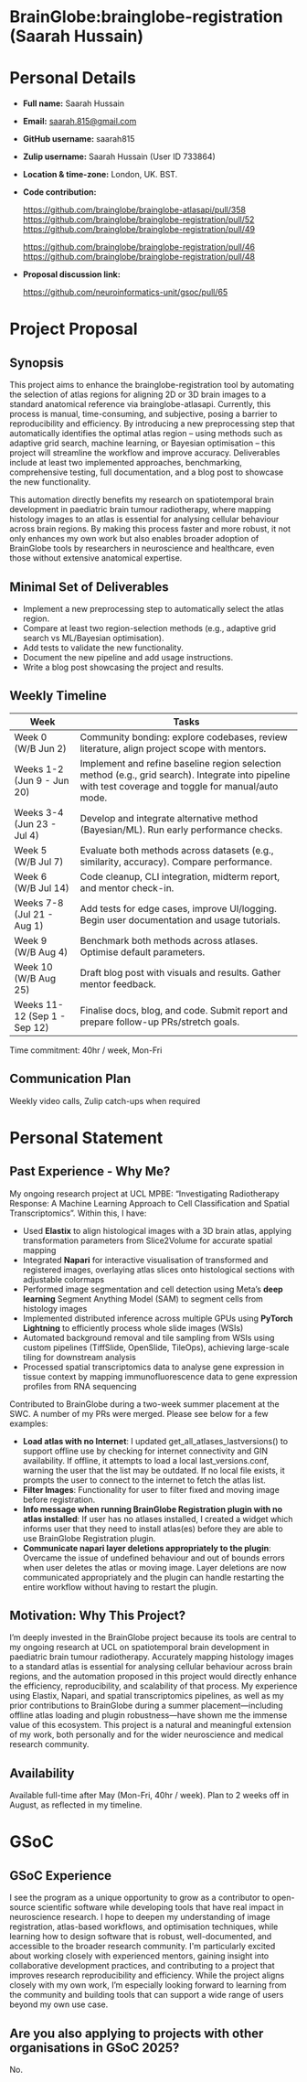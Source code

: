 # BrainGlobe:brainglobe-registration (Saarah Hussain)

# Personal Details

- **Full name:** Saarah Hussain
- **Email:** saarah.815@gmail.com
- **GitHub username:** saarah815
- **Zulip username:** Saarah Hussain (User ID 733864)
- **Location & time-zone:** London, UK. BST.
- **Code contribution:**
    
    https://github.com/brainglobe/brainglobe-atlasapi/pull/358
    https://github.com/brainglobe/brainglobe-registration/pull/52
    https://github.com/brainglobe/brainglobe-registration/pull/49
    
    https://github.com/brainglobe/brainglobe-registration/pull/46
    https://github.com/brainglobe/brainglobe-registration/pull/48

- **Proposal discussion link:**

    https://github.com/neuroinformatics-unit/gsoc/pull/65
    

# Project Proposal 

## Synopsis

This project aims to enhance the brainglobe-registration tool by automating the selection of atlas regions for aligning 2D or 3D brain images to a standard anatomical reference via brainglobe-atlasapi. Currently, this process is manual, time-consuming, and subjective, posing a barrier to reproducibility and efficiency. By introducing a new preprocessing step that automatically identifies the optimal atlas region – using methods such as adaptive grid search, machine learning, or Bayesian optimisation – this project will streamline the workflow and improve accuracy. Deliverables include at least two implemented approaches, benchmarking, comprehensive testing, full documentation, and a blog post to showcase the new functionality.

This automation directly benefits my research on spatiotemporal brain development in paediatric brain tumour radiotherapy, where mapping histology images to an atlas is essential for analysing cellular behaviour across brain regions. By making this process faster and more robust, it not only enhances my own work but also enables broader adoption of BrainGlobe tools by researchers in neuroscience and healthcare, even those without extensive anatomical expertise.

## Minimal Set of Deliverables
    
- Implement a new preprocessing step to automatically select the atlas region.
- Compare at least two region-selection methods (e.g., adaptive grid search vs ML/Bayesian optimisation).
- Add tests to validate the new functionality.
- Document the new pipeline and add usage instructions.
- Write a blog post showcasing the project and results.

## Weekly Timeline

  | Week                         | Tasks                                                                                                                                             |
  |------------------------------|---------------------------------------------------------------------------------------------------------------------------------------------------|
  | Week 0  (W/B Jun 2)          | Community bonding: explore codebases, review literature, align project scope with mentors. |
  | Weeks 1-2 (Jun 9 - Jun 20)   | Implement and refine baseline region selection method (e.g., grid search). Integrate into pipeline with test coverage and toggle for manual/auto mode.      |
  | Weeks 3-4 (Jun 23 - Jul 4)   | Develop and integrate alternative method (Bayesian/ML). Run early performance checks.                                                                                        |
  | Week 5 (W/B Jul 7)           | Evaluate both methods across datasets (e.g., similarity, accuracy). Compare performance.                                                                                  |
  | Week 6 (W/B Jul 14)          | Code cleanup, CLI integration, midterm report, and mentor check-in.                                                                                      |
  | Weeks 7-8 (Jul 21 - Aug 1)   | Add tests for edge cases, improve UI/logging. Begin user documentation and usage tutorials.                                                                                       |
  | Week 9 (W/B Aug 4)           | Benchmark both methods across atlases. Optimise default parameters.                                                                                       |
  | Week 10 (W/B Aug 25)         | Draft blog post with visuals and results. Gather mentor feedback.                                                                                             |
  | Weeks 11-12 (Sep 1 - Sep 12) | Finalise docs, blog, and code. Submit report and prepare follow-up PRs/stretch goals.                                                                                            |

Time commitment: 40hr / week, Mon-Fri

## Communication Plan

Weekly video calls, Zulip catch-ups when required

# Personal Statement

## Past Experience - Why Me?

My ongoing research project at UCL MPBE: “Investigating Radiotherapy Response: A Machine Learning Approach to Cell Classification and Spatial Transcriptomics”. Within this, I have:
  -	Used **Elastix** to align histological images with a 3D brain atlas, applying transformation parameters from Slice2Volume for accurate spatial mapping 
  -	Integrated **Napari** for interactive visualisation of transformed and registered images, overlaying atlas slices onto histological sections with adjustable colormaps
  -	Performed image segmentation and cell detection using Meta’s **deep learning** Segment Anything Model (SAM) to segment cells from histology images
  -	Implemented distributed inference across multiple GPUs using **PyTorch Lightning** to efficiently process whole slide images (WSIs)
  -	Automated background removal and tile sampling from WSIs using custom pipelines (TiffSlide, OpenSlide, TileOps), achieving large-scale tiling for downstream analysis
  -	Processed spatial transcriptomics data to analyse gene expression in tissue context by mapping immunofluorescence data to gene expression profiles from RNA sequencing

Contributed to BrainGlobe during a two-week summer placement at the SWC. A number of my PRs were merged. Please see below for a few examples:
  - **Load atlas with no Internet**: I updated get_all_atlases_lastversions() to support offline use by checking for internet connectivity and GIN availability. If offline, it attempts to load a local last_versions.conf, warning the user that the list may be outdated. If no local file exists, it prompts the user to connect to the internet to fetch the atlas list.
  -	**Filter Images**: Functionality for user to filter fixed and moving image before registration.
  -	**Info message when running BrainGlobe Registration plugin with no atlas installed**: If user has no atlases installed, I created a widget which informs user that they need to install atlas(es) before they are able to use BrainGlobe Registration plugin.
  -	**Communicate napari layer deletions appropriately to the plugin**: Overcame the issue of undefined behaviour and out of bounds errors when user deletes the atlas or moving image. Layer deletions are now communicated appropriately and the plugin can handle restarting the entire workflow without having to restart the plugin.


## Motivation: Why This Project?

I’m deeply invested in the BrainGlobe project because its tools are central to my ongoing research at UCL on spatiotemporal brain development in paediatric brain tumour radiotherapy. Accurately mapping histology images to a standard atlas is essential for analysing cellular behaviour across brain regions, and the automation proposed in this project would directly enhance the efficiency, reproducibility, and scalability of that process. My experience using Elastix, Napari, and spatial transcriptomics pipelines, as well as my prior contributions to BrainGlobe during a summer placement—including offline atlas loading and plugin robustness—have shown me the immense value of this ecosystem. This project is a natural and meaningful extension of my work, both personally and for the wider neuroscience and medical research community.

## Availability

Available full-time after May (Mon-Fri, 40hr / week). Plan to 2 weeks off in August, as reflected in my timeline.

# GSoC

## GSoC Experience

I see the program as a unique opportunity to grow as a contributor to open-source scientific software while developing tools that have real impact in neuroscience research. I hope to deepen my understanding of image registration, atlas-based workflows, and optimisation techniques, while learning how to design software that is robust, well-documented, and accessible to the broader research community. I'm particularly excited about working closely with experienced mentors, gaining insight into collaborative development practices, and contributing to a project that improves research reproducibility and efficiency. While the project aligns closely with my own work, I’m especially looking forward to learning from the community and building tools that can support a wide range of users beyond my own use case.

## Are you also applying to projects with other organisations in GSoC 2025?

No.
